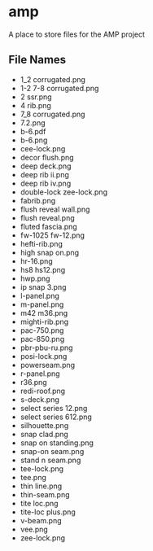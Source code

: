 # amp

A place to store files for the AMP project

## File Names

- 1_2 corrugated.png
- 1-2 7-8 corrugated.png
- 2 ssr.png
- 4 rib.png
- 7_8 corrugated.png
- 7.2.png
-  b-6.pdf
- b-6.png
- cee-lock.png
- decor flush.png
- deep deck.png
- deep rib ii.png
- deep rib iv.png
- double-lock zee-lock.png
- fabrib.png
- flush reveal wall.png
- flush reveal.png
- fluted fascia.png
- fw-1025 fw-12.png
- hefti-rib.png
- high snap on.png
- hr-16.png
- hs8 hs12.png 
- hwp.png
- ip snap 3.png
- l-panel.png
- m-panel.png
- m42 m36.png
- mighti-rib.png
- pac-750.png
- pac-850.png
- pbr-pbu-ru.png
- posi-lock.png
- powerseam.png
- r-panel.png
- r36.png
- redi-roof.png
- s-deck.png
- select series 12.png
- select series 612.png
- silhouette.png
- snap clad.png
- snap on standing.png
- snap-on seam.png
- stand n seam.png
- tee-lock.png
- tee.png
- thin line.png
- thin-seam.png
- tite loc.png
- tite-loc plus.png
- v-beam.png
- vee.png
- zee-lock.png
